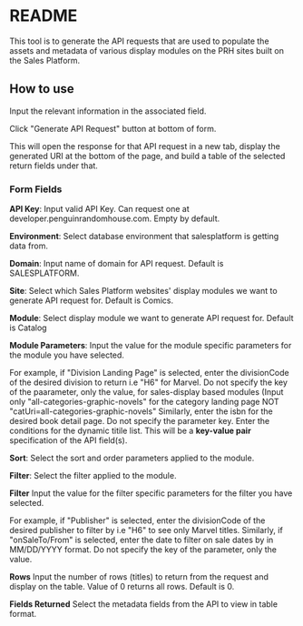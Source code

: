 # README


This tool is to generate the API requests that are used to populate the assets and metadata of various display modules on the PRH sites built on the Sales Platform.

## How to use

Input the relevant information in the associated field.

Click "Generate API Request" button at bottom of form. 

This will open the response for that API request in a new tab, display the generated URI at the bottom of the page, and build a table of the 
selected return fields under that.

### Form Fields

**API Key**: Input valid API Key. Can request one at developer.penguinrandomhouse.com. Empty by default.

**Environment**: Select database environment that salesplatform is getting data from. 

**Domain**: Input name of domain for API request. Default is SALESPLATFORM.

**Site**: Select which Sales Platform websites' display modules we want to generate API request for. Default is Comics.

**Module**: Select display module we want to generate API request for. Default is Catalog

**Module Parameters**: Input the value for the module specific parameters for the module you have selected. 

For example, if "Division Landing Page" is selected, enter the divisionCode of the desired division to return i.e "H6" for Marvel. Do not specify the key of the paarameter, only the value, for sales-display based modules (Input only "all-categories-graphic-novels" for the category landing page NOT "catUri=all-categories-graphic-novels"
Similarly, enter the isbn for the desired book detail page. Do not specify the parameter key.
Enter the conditions for the dynamic titile list. This will be a **key-value pair** specification of the API field(s).

**Sort**: Select the sort and order parameters applied to the module. 

**Filter**: Select the filter applied to the module.

**Filter** Input the value for the filter specific parameters for the filter you have selected.

For example, if "Publisher" is selected, enter the divisionCode of the desired publisher to filter by i.e "H6" to see only Marvel titles. 
Similarly, if "onSaleTo/From" is selected, enter the date to filter on sale dates by in MM/DD/YYYY format. 
Do not specify the key of the parameter, only the value.

**Rows** Input the number of rows (titles) to return from the request and display on the table. Value of 0 returns all rows. Default is 0. 

**Fields Returned** Select the metadata fields from the API to view in table format. 
